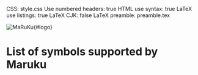 CSS: style.css
Use numbered headers: true
HTML use syntax: true
LaTeX use listings: true
LaTeX CJK: false
LaTeX preamble: preamble.tex

![MaRuKu](logo.png){#logo}

List of symbols supported by Maruku
===================================

<?maruku
	MaRuKu::Out::Latex.need_entity_table

	all = []
	ENTITY_TABLE.each do |k, e|
		if k.kind_of? String
			all << (h=md_code("&#{e.html_entity};")) <<
				" " << md_entity(e.html_entity) <<
				" (" << (l=md_code(e.latex_string)) << ") \n" <<
				md_entity('nbsp')<<md_entity('nbsp')<<md_entity('nbsp')
				
			h.attributes[:code_background_color] = '#eef'
			l.attributes[:code_background_color] = '#ffe'
		end
	end
	@doc.children.push md_par(all)
			
?>

